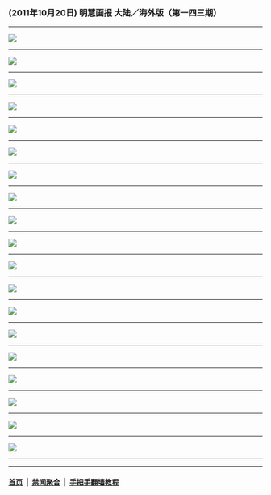 ### (2011年10月20日) 明慧画报 大陆／海外版（第一四三期） 

---

<img src="http://qikan.minghui.org/mhqkpage/qikanimage/2011/10/20/mhhb-143-china-wz-reader-online1.png"/><hr/>
<img src="http://qikan.minghui.org/mhqkpage/qikanimage/2011/10/20/mhhb-143-china-wz-reader-online2.png"/><hr/>
<img src="http://qikan.minghui.org/mhqkpage/qikanimage/2011/10/20/mhhb-143-china-wz-reader-online3.png"/><hr/>
<img src="http://qikan.minghui.org/mhqkpage/qikanimage/2011/10/20/mhhb-143-china-wz-reader-online4.png"/><hr/>
<img src="http://qikan.minghui.org/mhqkpage/qikanimage/2011/10/20/mhhb-143-china-wz-reader-online5.png"/><hr/>
<img src="http://qikan.minghui.org/mhqkpage/qikanimage/2011/10/20/mhhb-143-china-wz-reader-online6.png"/><hr/>
<img src="http://qikan.minghui.org/mhqkpage/qikanimage/2011/10/20/mhhb-143-china-wz-reader-online7.png"/><hr/>
<img src="http://qikan.minghui.org/mhqkpage/qikanimage/2011/10/20/mhhb-143-china-wz-reader-online8.png"/><hr/>
<img src="http://qikan.minghui.org/mhqkpage/qikanimage/2011/10/20/mhhb-143-china-wz-reader-online9.png"/><hr/>
<img src="http://qikan.minghui.org/mhqkpage/qikanimage/2011/10/20/mhhb-143-china-wz-reader-online10.png"/><hr/>
<img src="http://qikan.minghui.org/mhqkpage/qikanimage/2011/10/20/mhhb-143-china-wz-reader-online11.png"/><hr/>
<img src="http://qikan.minghui.org/mhqkpage/qikanimage/2011/10/20/mhhb-143-china-wz-reader-online12.png"/><hr/>
<img src="http://qikan.minghui.org/mhqkpage/qikanimage/2011/10/20/mhhb-143-china-wz-reader-online13.png"/><hr/>
<img src="http://qikan.minghui.org/mhqkpage/qikanimage/2011/10/20/mhhb-143-china-wz-reader-online14.png"/><hr/>
<img src="http://qikan.minghui.org/mhqkpage/qikanimage/2011/10/20/mhhb-143-china-wz-reader-online15.png"/><hr/>
<img src="http://qikan.minghui.org/mhqkpage/qikanimage/2011/10/20/mhhb-143-china-wz-reader-online16.png"/><hr/>
<img src="http://qikan.minghui.org/mhqkpage/qikanimage/2011/10/20/mhhb-143-china-wz-reader-online17.png"/><hr/>
<img src="http://qikan.minghui.org/mhqkpage/qikanimage/2011/10/20/mhhb-143-china-wz-reader-online18.png"/><hr/>
<img src="http://qikan.minghui.org/mhqkpage/qikanimage/2011/10/20/mhhb-143-china-wz-reader-online19.png"/><hr/>


---

#### [首页](../../../..) &nbsp;|&nbsp; [禁闻聚合](https://github.com/gfw-breaker/banned-news) &nbsp;|&nbsp; [手把手翻墙教程](https://github.com/gfw-breaker/guides) 